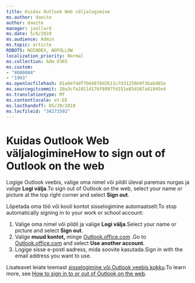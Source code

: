 ```yaml
---
title: Kuidas Outlook Web väljalogimine
ms.author: daeite
author: daeite
manager: joallard
ms.date: 5/6/2019
ms.audience: Admin
ms.topic: article
ROBOTS: NOINDEX, NOFOLLOW
localization_priority: Normal
ms.collection: Adm_O365
ms.custom:
- "8000008"
- "1993"
ms.openlocfilehash: 81a0ef4df7b64878d2611c7d31256b9f3babd85e
ms.sourcegitcommit: 20a3cfa10114176f8997fd151e83d167a81945e4
ms.translationtype: MT
ms.contentlocale: et-EE
ms.lasthandoff: 05/20/2019
ms.locfileid: "34273592"
---
```

# <a name="how-to-sign-out-of-outlook-on-the-web"></a><span data-ttu-id="bfec6-102">Kuidas Outlook Web väljalogimine</span><span class="sxs-lookup"><span data-stu-id="bfec6-102">How to sign out of Outlook on the web</span></span>

<span data-ttu-id="bfec6-103">Logige Outlook veebis, valige oma nimel või pildil üleval paremas nurgas ja valige **Logi välja**.</span><span class="sxs-lookup"><span data-stu-id="bfec6-103">To sign out of Outlook on the web, select your name or picture at the top right corner and select **Sign out**.</span></span>

<span data-ttu-id="bfec6-104">Lõpetada oma töö või kooli kontot sisselogimine automaatselt:</span><span class="sxs-lookup"><span data-stu-id="bfec6-104">To stop automatically signing in to your work or school account:</span></span>

1. <span data-ttu-id="bfec6-105">Valige oma nimel või pildil ja valige **Logi välja**.</span><span class="sxs-lookup"><span data-stu-id="bfec6-105">Select your name or picture and select **Sign out**.</span></span>
1. <span data-ttu-id="bfec6-106">Valige **muud kontot,** minge [Outlook.office.com](https://outlook.office.com/) .</span><span class="sxs-lookup"><span data-stu-id="bfec6-106">Go to [Outlook.office.com](https://outlook.office.com/) and select **Use another account**.</span></span>
1. <span data-ttu-id="bfec6-107">Logige sisse e-posti aadress, mida soovite kasutada.</span><span class="sxs-lookup"><span data-stu-id="bfec6-107">Sign in with the email address you want to use.</span></span>

<span data-ttu-id="bfec6-108">Lisateavet leiate teemast [sisselogimine või Outlook veebis kokku](https://support.office.com/article/763fab4d-0138-4814-b450-37fc286bcb79).</span><span class="sxs-lookup"><span data-stu-id="bfec6-108">To learn more, see [How to sign in to or out of Outlook on the web](https://support.office.com/article/763fab4d-0138-4814-b450-37fc286bcb79).</span></span>